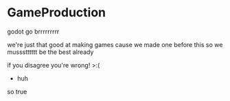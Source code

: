 # GameProduction
godot go brrrrrrrrr

we're just that good at making games cause we made one before this so we mussstttttt be the best already

if you disagree you're wrong! >:(


- huh 

so true

